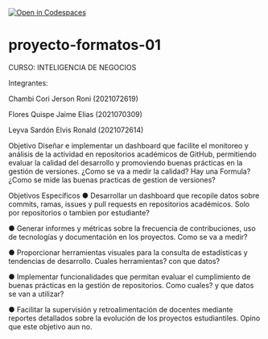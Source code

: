 [![Open in Codespaces](https://classroom.github.com/assets/launch-codespace-2972f46106e565e64193e422d61a12cf1da4916b45550586e14ef0a7c637dd04.svg)](https://classroom.github.com/open-in-codespaces?assignment_repo_id=18754960)
# proyecto-formatos-01

CURSO: INTELIGENCIA DE NEGOCIOS

Integrantes:

Chambi Cori Jerson Roni 			(2021072619)

Flores Quispe Jaime Elias			(2021070309)

Leyva Sardón Elvis Ronald			(2021072614)


Objetivo
Diseñar e implementar un dashboard que facilite el monitoreo y análisis de la actividad en repositorios académicos de GitHub, permitiendo evaluar la calidad del desarrollo y promoviendo buenas prácticas en la gestión de versiones.
¿Como se va a medir la calidad? Hay una Formula?
¿Como se mide las buenas practicas de gestion de versiones?

Objetivos Específicos
●	Desarrollar un dashboard que recopile datos sobre commits, ramas, issues y pull requests en repositorios académicos. 
Solo por repositorios o tambien por estudiante?

●	Generar informes y métricas sobre la frecuencia de contribuciones, uso de tecnologías y documentación en los proyectos. 
Como se va a medir?

●	Proporcionar herramientas visuales para la consulta de estadísticas y tendencias de desarrollo. 
Cuales herramientas? con que datos?

●	Implementar funcionalidades que permitan evaluar el cumplimiento de buenas prácticas en la gestión de repositorios. 
Como cuales? y que datos se van a utilizar?

●	Facilitar la supervisión y retroalimentación de docentes mediante reportes detallados sobre la evolución de los proyectos estudiantiles.
Opino que este objetivo aun no.
